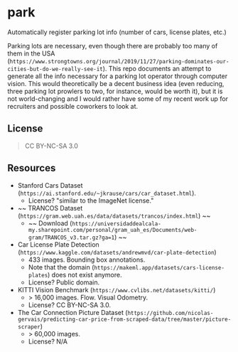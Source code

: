 # park
Automatically register parking lot info (number of cars, license plates, etc.)

Parking lots are necessary, even though there are probably too many of them in the USA (`https://www.strongtowns.org/journal/2019/11/27/parking-dominates-our-cities-but-do-we-really-see-it`). This repo documents an attempt to generate all the info necessary for a parking lot operator through computer vision. This would theoretically be a decent business idea (even reducing, three parking lot prowlers to two, for instance, would be worth it), but it is not world-changing and I would rather have some of my recent work up for recruiters and possible coworkers to look at.

## License

> CC BY-NC-SA 3.0

## Resources

* Stanford Cars Dataset (`https://ai.stanford.edu/~jkrause/cars/car_dataset.html`).
  * License? "similar to the ImageNet license."
* ~~ TRANCOS Dataset (`https://gram.web.uah.es/data/datasets/trancos/index.html`) ~~
  * ~~ Download (`https://universidaddealcala-my.sharepoint.com/personal/gram_uah_es/Documents/web-gram/TRANCOS_v3.tar.gz?ga=1`) ~~
* Car License Plate Detection (`https://www.kaggle.com/datasets/andrewmvd/car-plate-detection`)
  * 433 images. Bounding box annotations.
  * Note that the domain (`https://makeml.app/datasets/cars-license-plates`) does not exist anymore.
  * License? Public domain.
* KITTI Vision Benchmark (`https://www.cvlibs.net/datasets/kitti/`)
  * \> 16,000 images. Flow. Visual Odometry.
  * License? CC BY-NC-SA 3.0.
* The Car Connection Picture Dataset (`https://github.com/nicolas-gervais/predicting-car-price-from-scraped-data/tree/master/picture-scraper`)
  * \> 60,000 images.
  * License? N/A

